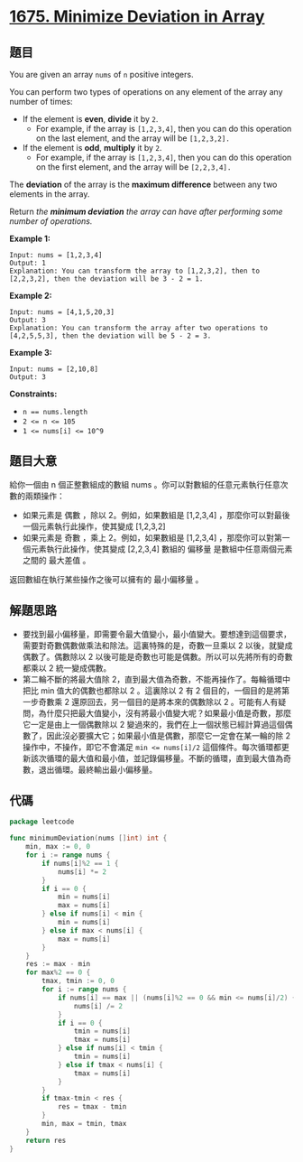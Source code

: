 # [1675. Minimize Deviation in Array](https://leetcode.com/problems/minimize-deviation-in-array/)

## 題目

You are given an array `nums` of `n` positive integers.

You can perform two types of operations on any element of the array any number of times:

- If the element is **even**, **divide** it by `2`.
    - For example, if the array is `[1,2,3,4]`, then you can do this operation on the last element, and the array will be `[1,2,3,2].`
- If the element is **odd**, **multiply** it by `2`.
    - For example, if the array is `[1,2,3,4]`, then you can do this operation on the first element, and the array will be `[2,2,3,4].`

The **deviation** of the array is the **maximum difference** between any two elements in the array.

Return *the **minimum deviation** the array can have after performing some number of operations.*

**Example 1:**

```
Input: nums = [1,2,3,4]
Output: 1
Explanation: You can transform the array to [1,2,3,2], then to [2,2,3,2], then the deviation will be 3 - 2 = 1.
```

**Example 2:**

```
Input: nums = [4,1,5,20,3]
Output: 3
Explanation: You can transform the array after two operations to [4,2,5,5,3], then the deviation will be 5 - 2 = 3.
```

**Example 3:**

```
Input: nums = [2,10,8]
Output: 3
```

**Constraints:**

- `n == nums.length`
- `2 <= n <= 105`
- `1 <= nums[i] <= 10^9`

## 題目大意

給你一個由 n 個正整數組成的數組 nums 。你可以對數組的任意元素執行任意次數的兩類操作：

- 如果元素是 偶數 ，除以 2。例如，如果數組是 [1,2,3,4] ，那麼你可以對最後一個元素執行此操作，使其變成 [1,2,3,2]
- 如果元素是 奇數 ，乘上 2。例如，如果數組是 [1,2,3,4] ，那麼你可以對第一個元素執行此操作，使其變成 [2,2,3,4]
數組的 偏移量 是數組中任意兩個元素之間的 最大差值 。

返回數組在執行某些操作之後可以擁有的 最小偏移量 。

## 解題思路

- 要找到最小偏移量，即需要令最大值變小，最小值變大。要想達到這個要求，需要對奇數偶數做乘法和除法。這裏特殊的是，奇數一旦乘以 2 以後，就變成偶數了。偶數除以 2 以後可能是奇數也可能是偶數。所以可以先將所有的奇數都乘以 2 統一變成偶數。
- 第二輪不斷的將最大值除 2，直到最大值為奇數，不能再操作了。每輪循環中把比 min 值大的偶數也都除以 2 。這裏除以 2 有 2 個目的，一個目的是將第一步奇數乘 2 還原回去，另一個目的是將本來的偶數除以 2 。可能有人有疑問，為什麼只把最大值變小，沒有將最小值變大呢？如果最小值是奇數，那麼它一定是由上一個偶數除以 2 變過來的，我們在上一個狀態已經計算過這個偶數了，因此沒必要擴大它；如果最小值是偶數，那麼它一定會在某一輪的除 2 操作中，不操作，即它不會滿足 `min <= nums[i]/2`  這個條件。每次循環都更新該次循環的最大值和最小值，並記錄偏移量。不斷的循環，直到最大值為奇數，退出循環。最終輸出最小偏移量。

## 代碼

```go
package leetcode

func minimumDeviation(nums []int) int {
	min, max := 0, 0
	for i := range nums {
		if nums[i]%2 == 1 {
			nums[i] *= 2
		}
		if i == 0 {
			min = nums[i]
			max = nums[i]
		} else if nums[i] < min {
			min = nums[i]
		} else if max < nums[i] {
			max = nums[i]
		}
	}
	res := max - min
	for max%2 == 0 {
		tmax, tmin := 0, 0
		for i := range nums {
			if nums[i] == max || (nums[i]%2 == 0 && min <= nums[i]/2) {
				nums[i] /= 2
			}
			if i == 0 {
				tmin = nums[i]
				tmax = nums[i]
			} else if nums[i] < tmin {
				tmin = nums[i]
			} else if tmax < nums[i] {
				tmax = nums[i]
			}
		}
		if tmax-tmin < res {
			res = tmax - tmin
		}
		min, max = tmin, tmax
	}
	return res
}
```